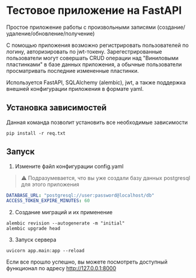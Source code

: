 Тестовое приложение на FastAPI
====
Простое приложение работы с произвольными записями (создание/удаление/обновление/получение)

С помощью приложения возможно регистрировать пользователей по логину, авторизировать по jwt-токену. Зарегестрированные пользователи могут совершать CRUD операции над "Виниловыми пластинками" в базе данных приложения, а обычные пользователи просматривать последние измененные пластинки.

Используется FastAPI, SQLAlchemy (alembic), jwt, а также поддержка внешней конфигурации приложения в формате yaml.

Установка зависимостей
----
Данная команда позволит установить все необходимые зависимости
```console
pip install -r req.txt
```

Запуск
----
1. Измените файл конфигурации config.yaml
> ⚠️ Подразумевается, что вы уже создали базу данных postgresql для этого приложения
```yaml
DATABASE_URL: "postgresql://user:password@localhost/db"
ACCESS_TOKEN_EXPIRE_MINUTES: 60
```
2. Создание миграций и их применение
```console
alembic revision --autogenerate -m "initial"
alembic upgrade head
```
3. Запуск сервера
```console
uvicorn app.main:app --reload
```
Если все прошло успешно, вы можете посмотреть доступный функционал по адресу <http://127.0.0.1:8000>
